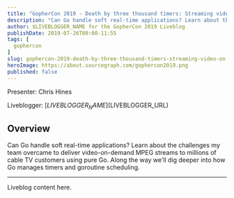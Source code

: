 ```yaml
---
title: "GopherCon 2019 - Death by three thousand timers: Streaming video-on-demand for Cable TV"
description: "Can Go handle soft real-time applications? Learn about the challenges my team overcame to deliver video-on-demand MPEG streams to millions of cable TV customers using pure Go. Along the way we'll dig deeper into how Go manages timers and goroutine scheduling."
author: $LIVEBLOGGER_NAME for the GopherCon 2019 Liveblog
publishDate: 2019-07-26T00:00-11:55
tags: [
  gophercon
]
slug: gophercon-2019-death-by-three-thousand-timers-streaming-video-on-demand-for-cable-tv
heroImage: https://about.sourcegraph.com/gophercon2019.png
published: false
---
```


Presenter: Chris Hines

Liveblogger: [$LIVEBLOGGER_NAME]($LIVEBLOGGER_URL)

## Overview

Can Go handle soft real-time applications? Learn about the challenges my team overcame to deliver video-on-demand MPEG streams to millions of cable TV customers using pure Go. Along the way we'll dig deeper into how Go manages timers and goroutine scheduling.

---

Liveblog content here.
